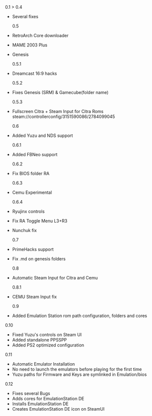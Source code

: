 0.1 > 0.4

- Several fixes

  0.5

- RetroArch Core downloader
- MAME 2003 Plus
- Genesis

  0.5.1

- Dreamcast 16:9 hacks

  0.5.2

- Fixes Genesis (SRM) & Gamecube(folder name)

  0.5.3

- Fullscreen Citra + Steam Input for Citra Roms
  steam://controllerconfig/3151590086/2784099045

  0.6

- Added Yuzu and NDS support

  0.6.1

- Added FBNeo support

  0.6.2

- Fix BIOS folder RA

  0.6.3

- Cemu Experimental

  0.6.4

- Ryujinx controls
- Fix RA Toggle Menu L3+R3
- Nunchuk fix

  0.7

- PrimeHacks support
- Fix .md on genesis folders

  0.8

- Automatic Steam Input for Citra and Cemu

  0.8.1

- CEMU Steam Input fix

  0.9

- Added Emulation Station rom path configuration, folders and cores


0.10

- Fixed Yuzu's controls on Steam UI
- Added standalone PPSSPP
- Added PS2 optimized configuration

0.11
- Automatic Emulator Installation
- No need to launch the emulators before playing for the first time
- Yuzu paths for Firmware and Keys are symlinked in Emulation/bios

0.12
- Fixes several Bugs
- Adds cores for EmulationStation DE
- Installs EmulationStation DE
- Creates EmulationStation DE icon on SteamUI